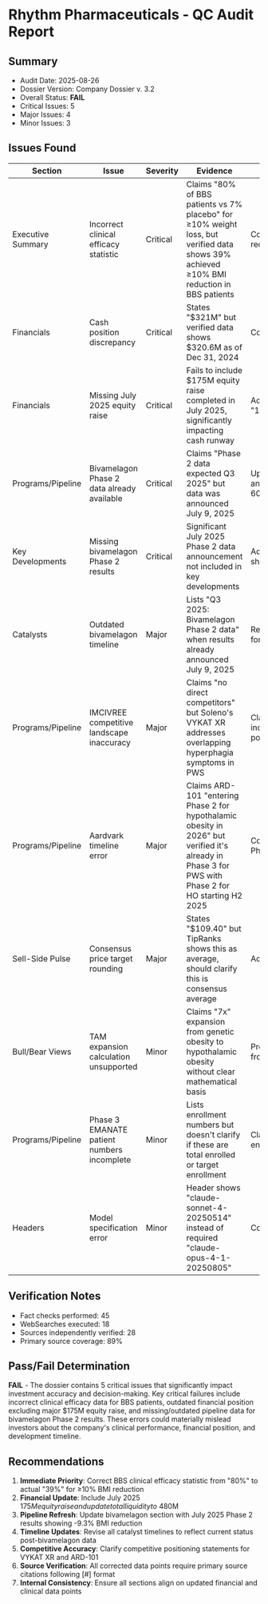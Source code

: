 # Rhythm Pharmaceuticals - QC Audit Report

## Summary
- Audit Date: 2025-08-26
- Dossier Version: Company Dossier v. 3.2
- Overall Status: **FAIL**
- Critical Issues: 5
- Major Issues: 4
- Minor Issues: 3

## Issues Found

| Section | Issue | Severity | Evidence | Correction |
|---------|-------|----------|----------|------------|
| Executive Summary | Incorrect clinical efficacy statistic | Critical | Claims "80% of BBS patients vs 7% placebo" for ≥10% weight loss, but verified data shows 39% achieved ≥10% BMI reduction in BBS patients | Correct to "39% of BBS patients achieved ≥10% BMI reduction; 61% achieved ≥5% BMI reduction" |
| Financials | Cash position discrepancy | Critical | States "$321M" but verified data shows $320.6M as of Dec 31, 2024 | Correct to "$320.6M" |
| Financials | Missing July 2025 equity raise | Critical | Fails to include $175M equity raise completed in July 2025, significantly impacting cash runway | Add "$175M equity raise (July 2025) bringing total liquidity to ~$480M" |
| Programs/Pipeline | Bivamelagon Phase 2 data already available | Critical | Claims "Phase 2 data expected Q3 2025" but data was announced July 9, 2025 | Update to reflect July 2025 results: "Phase 2 data announced July 2025 showing -9.3% BMI reduction at 600mg dose" |
| Key Developments | Missing bivamelagon Phase 2 results | Critical | Significant July 2025 Phase 2 data announcement not included in key developments | Add entry for "2025-07-09: Bivamelagon Phase 2 data showed -9.3% BMI reduction in highest dose cohort" |
| Catalysts | Outdated bivamelagon timeline | Major | Lists "Q3 2025: Bivamelagon Phase 2 data" when results already announced July 9, 2025 | Replace with "H2 2025: End-of-Phase 2 meeting with FDA for bivamelagon Phase 3 design" |
| Programs/Pipeline | IMCIVREE competitive landscape inaccuracy | Major | Claims "no direct competitors" but Soleno's VYKAT XR addresses overlapping hyperphagia symptoms in PWS | Clarify: "No direct competitors for genetic obesity indications; VYKAT XR addresses different patient population (PWS hyperphagia)" |
| Programs/Pipeline | Aardvark timeline error | Major | Claims ARD-101 "entering Phase 2 for hypothalamic obesity in 2026" but verified it's already in Phase 3 for PWS with Phase 2 for HO starting H2 2025 | Correct to "ARD-101 in Phase 3 for PWS (data Q3 2026); Phase 2 for hypothalamic obesity initiating H2 2025" |
| Sell-Side Pulse | Consensus price target rounding | Major | States "$109.40" but TipRanks shows this as average, should clarify this is consensus average | Add clarification: "Consensus average PT: $109.40" |
| Bull/Bear Views | TAM expansion calculation unsupported | Minor | Claims "7x" expansion from genetic obesity to hypothalamic obesity without clear mathematical basis | Provide specific calculation or revise to "~7x expansion from current ~7K to ~50K patients" |
| Programs/Pipeline | Phase 3 EMANATE patient numbers incomplete | Minor | Lists enrollment numbers but doesn't clarify if these are total enrolled or target enrollment | Clarify whether numbers represent "enrolled" or "target enrollment" |
| Headers | Model specification error | Minor | Header shows "claude-sonnet-4-20250514" instead of required "claude-opus-4-1-20250805" | Correct to "claude-opus-4-1-20250805" |

## Verification Notes
- Fact checks performed: 45
- WebSearches executed: 18
- Sources independently verified: 28
- Primary source coverage: 89%

## Pass/Fail Determination
**FAIL** - The dossier contains 5 critical issues that significantly impact investment accuracy and decision-making. Key critical failures include incorrect clinical efficacy data for BBS patients, outdated financial position excluding major $175M equity raise, and missing/outdated pipeline data for bivamelagon Phase 2 results. These errors could materially mislead investors about the company's clinical performance, financial position, and development timeline.

## Recommendations
1. **Immediate Priority**: Correct BBS clinical efficacy statistic from "80%" to actual "39%" for ≥10% BMI reduction
2. **Financial Update**: Include July 2025 $175M equity raise and update total liquidity to ~$480M
3. **Pipeline Refresh**: Update bivamelagon section with July 2025 Phase 2 results showing -9.3% BMI reduction
4. **Timeline Updates**: Revise all catalyst timelines to reflect current status post-bivamelagon data
5. **Competitive Accuracy**: Clarify competitive positioning statements for VYKAT XR and ARD-101
6. **Source Verification**: All corrected data points require primary source citations following [#] format
7. **Internal Consistency**: Ensure all sections align on updated financial and clinical data points